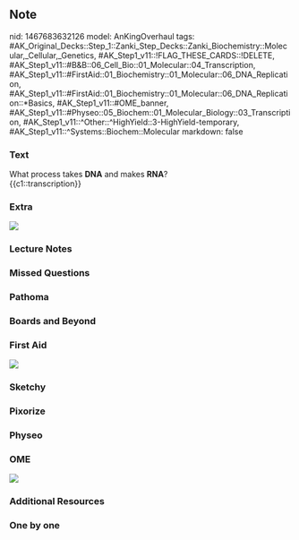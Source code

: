 ## Note
nid: 1467683632126
model: AnKingOverhaul
tags: #AK_Original_Decks::Step_1::Zanki_Step_Decks::Zanki_Biochemistry::Molecular,_Cellular,_Genetics, #AK_Step1_v11::!FLAG_THESE_CARDS::!DELETE, #AK_Step1_v11::#B&B::06_Cell_Bio::01_Molecular::04_Transcription, #AK_Step1_v11::#FirstAid::01_Biochemistry::01_Molecular::06_DNA_Replication, #AK_Step1_v11::#FirstAid::01_Biochemistry::01_Molecular::06_DNA_Replication::*Basics, #AK_Step1_v11::#OME_banner, #AK_Step1_v11::#Physeo::05_Biochem::01_Molecular_Biology::03_Transcription, #AK_Step1_v11::^Other::^HighYield::3-HighYield-temporary, #AK_Step1_v11::^Systems::Biochem::Molecular
markdown: false

### Text
<div>
  <div>
    What process takes <b>DNA</b> and makes <b>RNA</b>?
  </div>
  <div>
    {{c1::transcription}}
  </div>
</div>

### Extra
<img src="paste-13945758810343.jpg">

### Lecture Notes


### Missed Questions


### Pathoma


### Boards and Beyond


### First Aid
<img src="tmpCCS0q1.png">

### Sketchy


### Pixorize


### Physeo


### OME
<div class="ome-widget">
  <a href="https://onlinemeded.org?ref=anki"><img src=
  "_OME_AnkiFlashcards_General_7.png"></a>
</div>

### Additional Resources


### One by one

